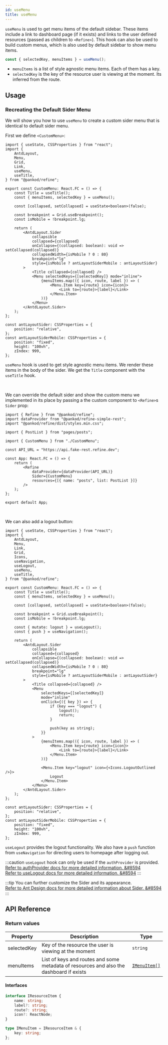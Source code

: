 ```yaml
---
id: useMenu
title: useMenu
---
```


`useMenu` is used to get menu items of the default sidebar. These items include a link to dashboard page (if it exists) and links to the user defined resources (passed as children to `<Refine>`).
This hook can also be used to build custom menus, which is also used by default sidebar to show menu items.

```ts
const { selectedKey, menuItems } = useMenu();
```

-   `menuItems` is a list of style agnostic menu items. Each of them has a key.
-   `selectedKey` is the key of the resource user is viewing at the moment. Its inferred from the route.

## Usage

### Recreating the Default Sider Menu

We will show you how to use `useMenu` to create a custom sider menu that is identical to default sider menu.

First we define `<CustomMenu>`:

```tsx twoslash title="src/CustomMenu.tsx" {12, 30, 34-36}
import { useState, CSSProperties } from "react";
import {
    AntdLayout,
    Menu,
    Grid,
    Link,
    useMenu,
    useTitle,
} from "@pankod/refine";

export const CustomMenu: React.FC = () => {
    const Title = useTitle();
    const { menuItems, selectedKey } = useMenu();

    const [collapsed, setCollapsed] = useState<boolean>(false);

    const breakpoint = Grid.useBreakpoint();
    const isMobile = !breakpoint.lg;

    return (
        <AntdLayout.Sider
            collapsible
            collapsed={collapsed}
            onCollapse={(collapsed: boolean): void => setCollapsed(collapsed)}
            collapsedWidth={isMobile ? 0 : 80}
            breakpoint="lg"
            style={isMobile ? antLayoutSiderMobile : antLayoutSider}
        >
            <Title collapsed={collapsed} />
            <Menu selectedKeys={[selectedKey]} mode="inline">
                {menuItems.map(({ icon, route, label }) => (
                    <Menu.Item key={route} icon={icon}>
                        <Link to={route}>{label}</Link>
                    </Menu.Item>
                ))}
            </Menu>
        </AntdLayout.Sider>
    );
};

const antLayoutSider: CSSProperties = {
    position: "relative",
};
const antLayoutSiderMobile: CSSProperties = {
    position: "fixed",
    height: "100vh",
    zIndex: 999,
};
```

`useMenu` hook is used to get style agnostic menu items. We render these items in the body of the sider. We get the `Title` component with the `useTitle` hook.

<br />

We can override the default sider and show the custom menu we implemented in its place by passing a the custom component to `<Refine>`s `Sider` prop:

```tsx title="App.tsx" {6, 14}
import { Refine } from "@pankod/refine";
import dataProvider from "@pankod/refine-simple-rest";
import "@pankod/refine/dist/styles.min.css";

import { PostList } from "pages/posts";

import { CustomMenu } from "./CustomMenu";

const API_URL = "https://api.fake-rest.refine.dev";

const App: React.FC = () => {
    return (
        <Refine
            dataProvider={dataProvider(API_URL)}
            Sider={CustomMenu}
            resources={[{ name: "posts", list: PostList }]}
        />
    );
};

export default App;
```

<br />

We can also add a logout button:

```tsx twoslash title="src/CustomMenu.tsx" {6-8, 22-23, 53-55}
import { useState, CSSProperties } from "react";
import {
    AntdLayout,
    Menu,
    Link,
    Grid,
    Icons,
    useNavigation,
    useLogout,
    useMenu,
    useTitle,
} from "@pankod/refine";

export const CustomMenu: React.FC = () => {
    const Title = useTitle();
    const { menuItems, selectedKey } = useMenu();

    const [collapsed, setCollapsed] = useState<boolean>(false);

    const breakpoint = Grid.useBreakpoint();
    const isMobile = !breakpoint.lg;

    const { mutate: logout } = useLogout();
    const { push } = useNavigation();

    return (
        <AntdLayout.Sider
            collapsible
            collapsed={collapsed}
            onCollapse={(collapsed: boolean): void => setCollapsed(collapsed)}
            collapsedWidth={isMobile ? 0 : 80}
            breakpoint="lg"
            style={isMobile ? antLayoutSiderMobile : antLayoutSider}
        >
            <Title collapsed={collapsed} />
            <Menu
                selectedKeys={[selectedKey]}
                mode="inline"
                onClick={({ key }) => {
                    if (key === "logout") {
                        logout();
                        return;
                    }

                    push(key as string);
                }}
            >
                {menuItems.map(({ icon, route, label }) => (
                    <Menu.Item key={route} icon={icon}>
                        <Link to={route}>{label}</Link>
                    </Menu.Item>
                ))}

                <Menu.Item key="logout" icon={<Icons.LogoutOutlined />}>
                    Logout
                </Menu.Item>
            </Menu>
        </AntdLayout.Sider>
    );
};

const antLayoutSider: CSSProperties = {
    position: "relative",
};
const antLayoutSiderMobile: CSSProperties = {
    position: "fixed",
    height: "100vh",
    zIndex: 999,
};
```

`useLogout` provides the logout functionality. We also have a `push` function from `useNavigation` for directing users to homepage after logging out.

:::caution
`useLogout` hook can only be used if the `authProvider` is provided.  
[Refer to authProvider docs for more detailed information. &#8594](../../providers/auth-provider.md)  
[Refer to useLogout docs for more detailed information. &#8594](api-references/hooks/auth/useLogout.md)
:::

:::tip
You can further customize the Sider and its appearance.  
[Refer to Ant Design docs for more detailed information about Sider. &#8594](https://ant.design/components/layout/#Layout.Sider)
:::

## API Reference

### Return values

| Property    | Description                                                                             | Type                         |
| ----------- | --------------------------------------------------------------------------------------- | ---------------------------- |
| selectedKey | Key of the resource the user is viewing at the moment                                   | `string`                     |
| menuItems   | List of keys and routes and some metadata of resources and also the dashboard if exists | [`IMenuItem[]`](#interfaces) |

#### Interfaces

```ts
interface IResourceItem {
    name: string;
    label?: string;
    route?: string;
    icon?: ReactNode;
}

type IMenuItem = IResourceItem & {
    key: string;
};
```
